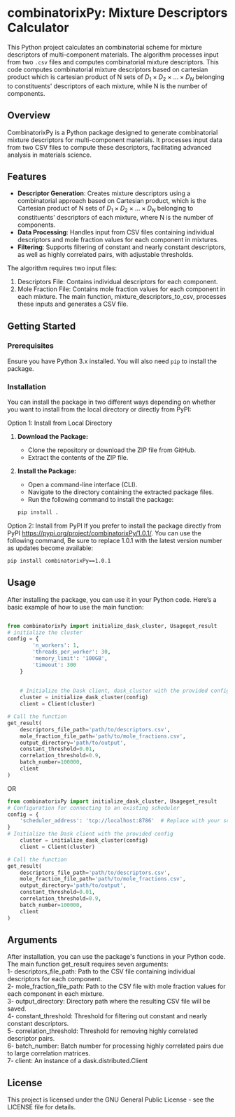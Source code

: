 # combinatorixPy: Mixture Descriptors Calculator
This Python project calculates an combinatorial scheme for mixture descriptors of multi-component materials. The algorithm processes input from two `.csv` files and computes combinatorial mixture descriptors. This code computes combinatorial mixture descriptors based on cartesian product which is cartesian product of N sets of $D_1 \times D_2 \times \dots \times D_N$ belonging to constituents' descriptors of each mixture, while N is the number of components.


## Overview
CombinatorixPy is a Python package designed to generate combinatorial mixture descriptors for multi-component materials. It processes input data from two CSV files to compute these descriptors, facilitating advanced analysis in materials science.

## Features

- **Descriptor Generation**: Creates mixture descriptors using a combinatorial approach based on Cartesian product, which is the Cartesian product of N sets of $D_1 \times D_2 \times \dots \times D_N$ belonging to constituents' descriptors of each mixture, where N is the number of components.
- **Data Processing**: Handles input from CSV files containing individual descriptors and mole fraction values for each component in mixtures.
- **Filtering**: Supports filtering of constant and nearly constant descriptors, as well as highly correlated pairs, with adjustable thresholds.


The algorithm requires two input files:

1. Descriptors File: Contains individual descriptors for each component.
2. Mole Fraction File: Contains mole fraction values for each component in each mixture.
The main function, mixture_descriptors_to_csv, processes these inputs and generates a CSV file. 


## Getting Started

### Prerequisites

Ensure you have Python 3.x installed. You will also need `pip` to install the package.

### Installation
You can install the package in two different ways depending on whether you want to install from the local directory or directly from PyPI:

Option 1: Install from Local Directory
   1. **Download the Package:**
      - Clone the repository or download the ZIP file from GitHub.
      - Extract the contents of the ZIP file.

   2. **Install the Package:**
      - Open a command-line interface (CLI).
      - Navigate to the directory containing the extracted package files.
      - Run the following command to install the package:

      ```bash
      pip install .
      ```
Option 2: Install from PyPI
If you prefer to install the package directly from PyPI https://pypi.org/project/combinatorixPy/1.0.1/. You can use the following command, Be sure to replace 1.0.1 with the latest version number as updates become available:  

   ```bash
   pip install combinatorixPy==1.0.1
   ```

## Usage

After installing the package, you can use it in your Python code. Here’s a basic example of how to use the main function:


```python

from combinatorixPy import initialize_dask_cluster, Usageget_result
# initialize the cluster 
config = {
        'n_workers': 1,
        'threads_per_worker': 30,
        'memory_limit': '100GB',
        'timeout': 300
    }
    
    
    # Initialize the Dask client, dask_cluster with the provided config
    cluster = initialize_dask_cluster(config)
    client = Client(cluster)

# Call the function
get_result(
    descriptors_file_path='path/to/descriptors.csv',
    mole_fraction_file_path='path/to/mole_fractions.csv',
    output_directory='path/to/output',
    constant_threshold=0.01,
    correlation_threshold=0.9,
    batch_number=100000, 
    client
)
```
OR

```python
from combinatorixPy import initialize_dask_cluster, Usageget_result
# Configuration for connecting to an existing scheduler
config = {
    'scheduler_address': 'tcp://localhost:8786'  # Replace with your scheduler's address
}
# Initialize the Dask client with the provided config
    cluster = initialize_dask_cluster(config)
    client = Client(cluster)

# Call the function
get_result(
    descriptors_file_path='path/to/descriptors.csv',
    mole_fraction_file_path='path/to/mole_fractions.csv',
    output_directory='path/to/output',
    constant_threshold=0.01,
    correlation_threshold=0.9,
    batch_number=100000, 
    client
)


```

## Arguments
After installation, you can use the package's functions in your Python code. The main function get_result requires seven arguments:  
1- descriptors_file_path: Path to the CSV file containing individual descriptors for each component.  
2- mole_fraction_file_path: Path to the CSV file with mole fraction values for each component in each mixture.  
3- output_directory: Directory path where the resulting CSV file will be saved.  
4- constant_threshold: Threshold for filtering out constant and nearly constant descriptors.  
5- correlation_threshold: Threshold for removing highly correlated descriptor pairs.  
6- batch_number: Batch number for processing highly correlated pairs due to large correlation matrices.  
7- client: An instance of a dask.distributed.Client  

   
## License
This project is licensed under the GNU General Public License - see the LICENSE file for details.


